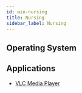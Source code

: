 ```yaml
---
id: win-nursing
title: Nursing
sidebar_label: Nursing
---
```


## Operating System


## Applications
* [VLC Media Player](software-win-vlc.md)
